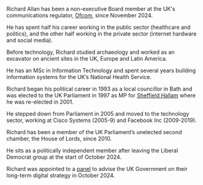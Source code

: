 Richard Allan has been a non-executive Board member at the UK's communications regulator, [Ofcom](https://www.ofcom.org.uk/about-ofcom/structure-and-leadership/ofcom-board), since November 2024.

He has spent half his career working in the public sector (healthcare and politics), and the other half working in the private sector (internet hardware and social media).

Before technology, Richard studied archaeology and worked as an excavator on ancient sites in the UK, Europe and Latin America.

He has an MSc in Information Technology and spent several years building information systems for the UK’s National Health Service.

Richard began his political career in 1993 as a local councillor in Bath and was elected to the UK Parliament in 1997 as MP for [Sheffield Hallam](https://en.wikipedia.org/wiki/Sheffield_Hallam_(UK_Parliament_constituency)) where he was re-elected in 2001.

He stepped down from Parliament in 2005 and moved to the technology sector, working at Cisco Systems (2005-9) and Facebook Inc (2009-2019).

Richard has been a member of the UK Parliament’s unelected second chamber, the House of Lords, since 2010.

He sits as a politically independent member after leaving the Liberal Democrat group at the start of October 2024.

Richard was appointed to a [panel](https://www.gov.uk/government/news/tech-experts-to-shape-government-digital-vision-to-drive-innovation-and-boost-public-services) to advise the UK Government on their long-term digital strategy in October 2024.
